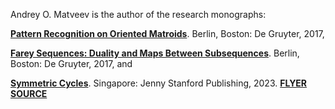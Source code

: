 Andrey O. Matveev is the author of the research monographs: 

[**Pattern Recognition on Oriented Matroids**](https://doi.org/10.1515/9783110531145). Berlin, Boston: De Gruyter, 2017,  

[**Farey Sequences: Duality and Maps Between Subsequences**](https://doi.org/10.1515/9783110547665). Berlin, Boston: De Gruyter, 2017, and 

[**Symmetric Cycles**](https://www.routledge.com/Symmetric-Cycles/Matveev/p/book/9789814968812). Singapore: Jenny Stanford Publishing, 2023. [**FLYER**](https://github.com/andreyomatveev/andreyomatveev/blob/main/FLYER-SymmetricCycles-by-Andrey-O.-Matveev-Oct.-06-2023.pdf) [**SOURCE**](https://www.ams.org/journals/bull/1965-71-05/S0002-9904-1965-11360-X/)
